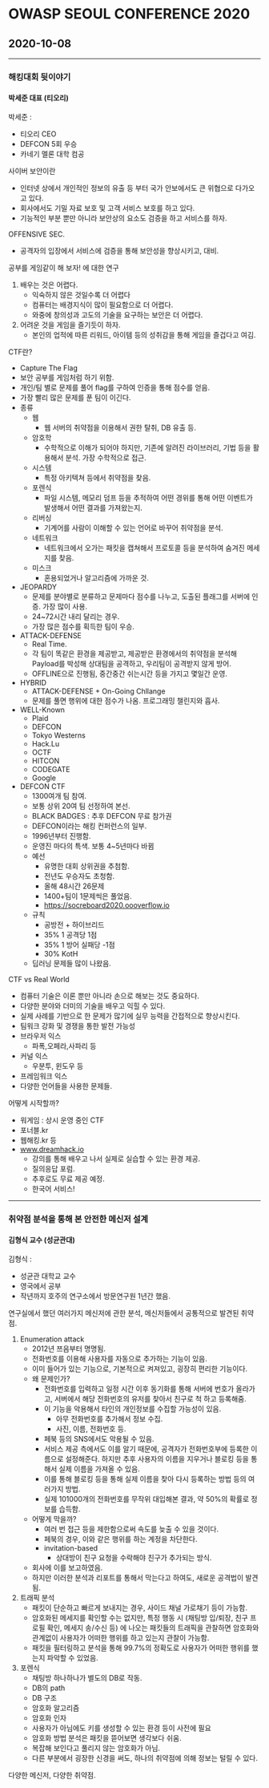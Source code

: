 # **OWASP SEOUL CONFERENCE 2020**

## 2020-10-08

---

### 해킹대회 뒷이야기

#### 박세준 대표 (티오리)

박세준 :

- 티오리 CEO
- DEFCON 5회 우승
- 카네기 멜론 대학 컴공

사이버 보안이란

- 인터넷 상에서 개인적인 정보의 유출 등 부터 국가 안보에서도 큰 위협으로 다가오고 있다.
- 회사에서도 기밀 자료 보호 및 고객 서비스 보호를 하고 있다.
- 기능적인 부분 뿐만 아니라 보안상의 요소도 검증을 하고 서비스를 하자.

OFFENSIVE SEC.

- 공격자의 입장에서 서비스에 검증을 통해 보안성을 향상시키고, 대비.

공부를 게임같이 해 보자! 에 대한 연구

1. 배우는 것은 어렵다.
   - 익숙하지 않은 것일수록 더 어렵다
   - 컴퓨터는 배경지식이 많이 필요함으로 더 어렵다.
   - 와중에 창의성과 고도의 기술을 요구하는 보안은 더 어렵다.
2. 어려운 것을 게임을 즐기듯이 하자.
   - 본인의 업적에 따른 리워드, 아이템 등의 성취감을 통해 게임을 즐겁다고 여김.

CTF란?

- Capture The Flag
- 보안 공부를 게임처럼 하기 위함.
- 개인/팀 별로 문제를 풀어 flag를 구하여 인증을 통해 점수를 얻음.
- 가장 빨리 많은 문제를 푼 팀이 이긴다.
- 종류
  - 웹
    - 웹 서버의 취약점을 이용해서 권한 탈취, DB 유출 등.
  - 암호학
    - 수학적으로 이해가 되어야 하지만, 기존에 알려진 라이브러리, 기법 등을 활용해서 분석. 가장 수학적으로 접근.
  - 시스템
    - 특정 아키텍쳐 등에서 취약점을 찾음.
  - 포렌식
    - 파일 시스템, 메모리 덤프 등을 추적하여 어떤 경위를 통해 어떤 이벤트가 발생해서 어떤 결과를 가져왔는지.
  - 리버싱
    - 기계어를 사람이 이해할 수 있는 언어로 바꾸어 취약점을 분석.
  - 네트워크
    - 네트워크에서 오가는 패킷을 캡쳐해서 프로토콜 등을 분석하여 숨겨진 메세지를 찾음.
  - 미스크
    - 혼용되었거나 알고리즘에 가까운 것.
- JEOPARDY
  - 문제를 분야별로 분류하고 문제마다 점수를 나누고, 도출된 플래그를 서버에 인증. 가장 많이 사용.
  - 24~72시간 내리 달리는 경우.
  - 가장 많은 점수를 획득한 팀이 우승.
- ATTACK-DEFENSE
  - Real Time.
  - 각 팀이 똑같은 환경을 제공받고, 제공받은 환경에서의 취약점을 분석해 Payload를 박성해 상대팀을 공격하고, 우리팀이 공격받지 않게 방어.
  - OFFLINE으로 진행됨, 중간중간 쉬는시간 등을 가지고 몇일간 운영.
- HYBRID
  - ATTACK-DEFENSE + On-Going Chllange
  - 문제를 풀면 행위에 대한 점수가 나옴. 프로그래밍 챌린지와 흡사.
- WELL-Known
  - Plaid
  - DEFCON
  - Tokyo Westerns
  - Hack.Lu
  - OCTF
  - HITCON
  - CODEGATE
  - Google
- DEFCON CTF
  - 1300여개 팀 참여.
  - 보통 상위 20여 팀 선정하여 본선.
  - BLACK BADGES : 추후 DEFCON 무료 참가권
  - DEFCON이라는 해킹 컨퍼런스의 일부.
  - 1996년부터 진행함.
  - 운영진 마다의 특색. 보통 4~5년마다 바뀜
  - 예선
    - 유명한 대회 상위권을 추첨함.
    - 전년도 우승자도 초청함.
    - 올해 48시간 26문제
    - 1400+팀이 1문제씩은 풀었음.
    - https://socreboard2020.oooverflow.io
  - 규칙
    - 공방전 + 하이브리드
    - 35% 1 공격당 1점
    - 35% 1 방어 실패당 -1점
    - 30% KotH
  - 딥러닝 문제들 많이 나왔음.

CTF vs Real World

- 컴퓨터 기술은 이론 뿐만 아니라 손으로 해보는 것도 중요하다.
- 다양한 분야와 더미의 기술을 배우고 익힐 수 있다.
- 실제 사례를 기반으로 한 문제가 많기에 실무 능력을 간접적으로 향상시킨다.
- 팀워크 강화 및 경쟁을 통한 발전 가능성
- 브라우저 익스
  - 파폭,오페라,사파리 등
- 커널 익스
  - 우분투, 윈도우 등
- 프레임워크 익스
- 다양한 언어들을 사용한 문제들.

어떻게 시작할까?

- 워게임 : 상시 운영 중인 CTF
- 포너블.kr
- 웹해킹.kr 등
- www.dreamhack.io
  - 강의를 통해 배우고 나서 실제로 실습할 수 있는 환경 제공.
  - 질의응답 포럼.
  - 추후로도 무료 제공 예정.
  - 한국어 서비스!

---

### 취약점 분석을 통해 본 안전한 메신저 설계

#### 김형식 교수 (성균관대)

김형식 :

- 성균관 대학교 교수
- 영국에서 공부
- 작년까지 호주의 연구소에서 방문연구원 1년간 했음.

연구실에서 했던 여러가지 메신저에 관한 분석, 메신저들에서 공통적으로 발견된 취약점.

1. Enumeration attack
   - 2012년 쯔음부터 명명됨.
   - 전화번호를 이용해 사용자를 자동으로 추가하는 기능이 있음.
   - 이미 들어가 있는 기능으로, 기본적으로 켜져있고, 굉장히 편리한 기능이다.
   - 왜 문제인가?
     - 전화번호를 입력하고 일정 시간 이후 동기화를 통해 서버에 번호가 올라가고, 서버에서 해당 전화번호의 유저를 찾아서 친구로 척 하고 등록해줌.
     - 이 기능을 악용해서 타인의 개인정보를 수집할 가능성이 있음.
       - 아무 전화번호를 추가해서 정보 수집.
       - 사진, 이름, 전화번호 등.
     - 페북 등의 SNS에서도 악용될 수 있음.
     - 서비스 제공 측에서도 이를 알기 때문에, 공격자가 전화번호부에 등록한 이름으로 설정해준다. 하지만 추후 사용자의 이름을 지우거나 블로킹 등을 통해서 실제 이름을 가져올 수 있음.
     - 이를 통해 블로킹 등을 통해 실제 이름을 찾아 다시 등록하는 방법 등의 여러가지 방법.
     - 실제 101000개의 전화번호를 무작위 대입해본 결과, 약 50%의 확률로 정보를 습득함.
   - 어떻게 막을까?
     - 여러 번 접근 등을 제한함으로써 속도를 늦출 수 있을 것이다.
     - 페북의 경우, 이와 같은 행위를 하는 계정을 차단한다.
     - invitation-based
       - 상대방이 친구 요청을 수락해야 친구가 추가되는 방식.
   - 회사에 이를 보고하였음.
   - 하지만 이러한 분석과 리포트를 통해서 막는다고 하여도, 새로운 공격법이 발견됨.
2. 트래픽 분석
   - 패킷이 단순하고 빠르게 보내지는 경우, 사이드 채널 가로채기 등이 가능함.
   - 암호화된 메세지를 확인할 수는 없지만, 특정 행동 시 (채팅방 입/퇴장, 친구 프로필 확인, 메세지 송/수신 등) 에 나오는 패킷들의 트래픽을 관찰하면 암호화와 관계없이 사용자가 어떠한 행위를 하고 있는지 관찰이 가능함.
   - 패킷을 필터링하고 분석을 통해 99.7%의 정확도로 사용자가 어떠한 행위를 했는지 파악할 수 있었음.
3. 포렌식
   - 채팅방 하나하나가 별도의 DB로 작동.
   - DB의 path
   - DB 구조
   - 암호화 알고리즘
   - 암호화 인자
   - 사용자가 아님에도 키를 생성할 수 있는 환경 등이 사전에 필요
   - 암호화 방법 분석은 패킷을 뜯어보면 생각보다 쉬움.
   - 복잡해 보인다고 풀리지 않는 암호화가 아님.
   - 다른 부분에서 굉장한 신경을 써도, 하나의 취약점에 의해 정보는 털릴 수 있다.

다양한 메신저, 다양한 취약점.
